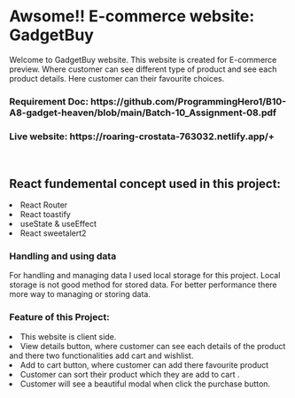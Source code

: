 
<h1>Awsome!! E-commerce website: GadgetBuy</h1> 
<p>Welcome to GadgetBuy website. This website is created for E-commerce preview. Where customer can see different type of product and see each product details. Here customer can their favourite choices.</p>
<h3>Requirement Doc: https://github.com/ProgrammingHero1/B10-A8-gadget-heaven/blob/main/Batch-10_Assignment-08.pdf</h3>

<h3>Live website: https://roaring-crostata-763032.netlify.app/+</h3>

<br>
<h2>React fundemental concept used in this project:</h2>
<li>React Router</li>
<li>React toastify</li>
<li>useState & useEffect</li>
<li>React sweetalert2</li>
<h3>Handling and using data</h3>
<p>For handling and managing data I used local storage for this project. Local storage is not good method for stored data. For better performance there more way to managing or storing data.<p>
<h3>Feature of this Project:</h3>
<li>This website is client side.</li>
<li>View details button, where customer can see each details of the product and there two functionalities add cart and wishlist.</li>
<li>Add to cart button, where customer can add there favourite product</li>
<li>Customer can sort their product which they are add to cart .</li>
<li>Customer will see a beautiful modal when click the purchase button.</li>

